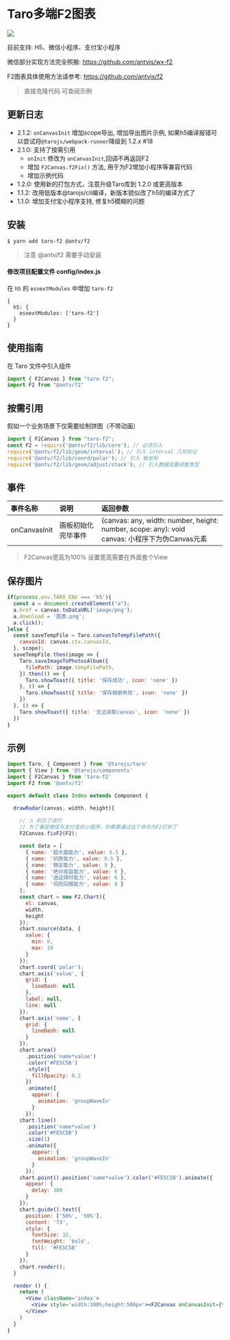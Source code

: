 # Taro多端F2图表

[![](https://img.shields.io/npm/v/taro-f2.svg?style=flat-square)](https://www.npmjs.com/package/taro-f2)

目前支持: H5、微信小程序、支付宝小程序

微信部分实现方法完全照搬: https://github.com/antvis/wx-f2

F2图表具体使用方法请参考: https://github.com/antvis/f2

> 直接克隆代码 可查阅示例

##  更新日志
* 2.1.2: `onCanvasInit` 增加scope导出, 增加导出图片示例, 如果h5编译报错可以尝试将`@tarojs/webpack-runner`降级到 1.2.x #18
* 2.1.0: 支持了按需引用
  - `onInit` 修改为 `onCanvasInit`,回调不再返回F2
  - 增加 `F2Canvas.f2Fix()` 方法, 用于为F2增加小程序等兼容代码
  - 增加示例代码
* 1.2.0: 使用新的打包方式，注意升级Taro库到 1.2.0 或更高版本
* 1.1.2: 改用低版本@tarojs/cli编译，新版本貌似改了h5的编译方式了
* 1.1.0: 增加支付宝小程序支持, 修复h5模糊的问题


## 安装

```
$ yarn add taro-f2 @antv/f2
```
> 注意 @antv/f2 需要手动安装

#### 修改项目配置文件 config/index.js
在 `h5` 的 `esnextModules` 中增加 `taro-f2`
```
{
  h5: {
    esnextModules: ['taro-f2']
  }
}
```


## 使用指南

在 Taro 文件中引入组件
```jsx harmony
import { F2Canvas } from "taro-f2";
import F2 from "@antv/f2"
```


## 按需引用
假如一个业务场景下仅需要绘制饼图（不带动画）
```jsx harmony
import { F2Canvas } from "taro-f2";
const F2 = require('@antv/f2/lib/core'); // 必须引入
require('@antv/f2/lib/geom/interval'); // 引入 interval 几何标记
require('@antv/f2/lib/coord/polar'); // 引入 极坐标
require('@antv/f2/lib/geom/adjust/stack'); // 引入数据层叠调整类型
```


## 事件

| 事件名称 | 说明 | 返回参数 |
|:---|:---|:---|
| onCanvasInit | 画板初始化完毕事件 | (canvas: any, width: number, height: number, scope: any): void <br> canvas: 小程序下为伪Canvas元素 |


> F2Canvas宽高为100% 设置宽高需要在外面套个View


## 保存图片
```jsx harmony
if(process.env.TARO_ENV === 'h5'){
  const a = document.createElement("a");
  a.href = canvas.toDataURL('image/png');
  a.download = '图表.png';
  a.click();
}else {
  const saveTempFile = Taro.canvasToTempFilePath({
    canvasId: canvas.ctx.canvasId,
  }, scope);
  saveTempFile.then(image => {
    Taro.saveImageToPhotosAlbum({
      filePath: image.tempFilePath,
    }).then(() => {
      Taro.showToast({ title: '保存成功', icon: 'none' })
    }, () => {
      Taro.showToast({ title: '保存相册失败', icon: 'none' })
    })
  }, () => {
    Taro.showToast({ title: '无法读取canvas', icon: 'none' })
  })
}
```


## 示例

```jsx harmony
import Taro, { Component } from '@tarojs/taro'
import { View } from '@tarojs/components'
import { F2Canvas } from 'taro-f2'
import F2 from '@antv/f2'

export default class Index extends Component {

  drawRadar(canvas, width, height){
    
    // ⚠️ 别忘了这行
    // 为了兼容微信与支付宝的小程序，你需要通过这个命令为F2打补丁
    F2Canvas.fixF2(F2);

    const data = [
      { name: '超大盘能力', value: 6.5 },
      { name: '抗跌能力', value: 9.5 },
      { name: '稳定能力', value: 9 },
      { name: '绝对收益能力', value: 6 },
      { name: '选证择时能力', value: 6 },
      { name: '风险回报能力', value: 8 }
    ];
    const chart = new F2.Chart({
      el: canvas,
      width,
      height
    });
    chart.source(data, {
      value: {
        min: 0,
        max: 10
      }
    });
    chart.coord('polar');
    chart.axis('value', {
      grid: {
        lineDash: null
      },
      label: null,
      line: null
    });
    chart.axis('name', {
      grid: {
        lineDash: null
      }
    });
    chart.area()
      .position('name*value')
      .color('#FE5C5B')
      .style({
        fillOpacity: 0.2
      })
      .animate({
        appear: {
          animation: 'groupWaveIn'
        }
      });
    chart.line()
      .position('name*value')
      .color('#FE5C5B')
      .size(1)
      .animate({
        appear: {
          animation: 'groupWaveIn'
        }
      });
    chart.point().position('name*value').color('#FE5C5B').animate({
      appear: {
        delay: 300
      }
    });
    chart.guide().text({
      position: ['50%', '50%'],
      content: '73',
      style: {
        fontSize: 32,
        fontWeight: 'bold',
        fill: '#FE5C5B'
      }
    });
    chart.render();
  }

  render () {
    return (
      <View className='index'>
        <View style='width:100%;height:500px'><F2Canvas onCanvasInit={this.drawRadar.bind(this)}></F2Canvas></View>
      </View>
    )
  }
}
```



